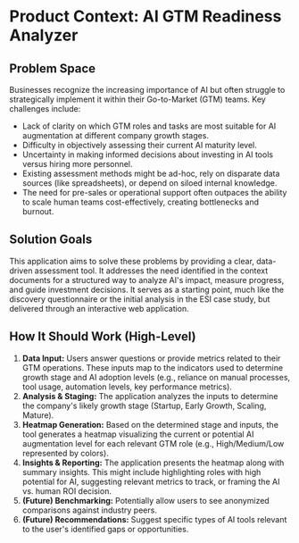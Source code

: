 # Product Context: AI GTM Readiness Analyzer

## Problem Space
Businesses recognize the increasing importance of AI but often struggle to strategically implement it within their Go-to-Market (GTM) teams. Key challenges include:
-   Lack of clarity on which GTM roles and tasks are most suitable for AI augmentation at different company growth stages.
-   Difficulty in objectively assessing their current AI maturity level.
-   Uncertainty in making informed decisions about investing in AI tools versus hiring more personnel.
-   Existing assessment methods might be ad-hoc, rely on disparate data sources (like spreadsheets), or depend on siloed internal knowledge.
-   The need for pre-sales or operational support often outpaces the ability to scale human teams cost-effectively, creating bottlenecks and burnout.

## Solution Goals
This application aims to solve these problems by providing a clear, data-driven assessment tool. It addresses the need identified in the context documents for a structured way to analyze AI's impact, measure progress, and guide investment decisions. It serves as a starting point, much like the discovery questionnaire or the initial analysis in the ESI case study, but delivered through an interactive web application.

## How It Should Work (High-Level)
1.  **Data Input:** Users answer questions or provide metrics related to their GTM operations. These inputs map to the indicators used to determine growth stage and AI adoption levels (e.g., reliance on manual processes, tool usage, automation levels, key performance metrics).
2.  **Analysis & Staging:** The application analyzes the inputs to determine the company's likely growth stage (Startup, Early Growth, Scaling, Mature).
3.  **Heatmap Generation:** Based on the determined stage and inputs, the tool generates a heatmap visualizing the current or potential AI augmentation level for each relevant GTM role (e.g., High/Medium/Low represented by colors).
4.  **Insights & Reporting:** The application presents the heatmap along with summary insights. This might include highlighting roles with high potential for AI, suggesting relevant metrics to track, or framing the AI vs. human ROI decision.
5.  **(Future) Benchmarking:** Potentially allow users to see anonymized comparisons against industry peers.
6.  **(Future) Recommendations:** Suggest specific types of AI tools relevant to the user's identified gaps or opportunities.